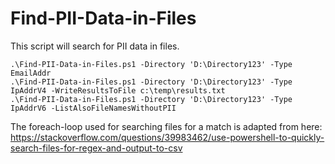 # Find-PII-Data-in-Files
 
This script will search for PII data in files.

```
.\Find-PII-Data-in-Files.ps1 -Directory 'D:\Directory123' -Type EmailAddr
.\Find-PII-Data-in-Files.ps1 -Directory 'D:\Directory123' -Type IpAddrV4 -WriteResultsToFile c:\temp\results.txt
.\Find-PII-Data-in-Files.ps1 -Directory 'D:\Directory123' -Type IpAddrV6 -ListAlsoFileNamesWithoutPII
```

The foreach-loop used for searching files for a match is adapted from here: https://stackoverflow.com/questions/39983462/use-powershell-to-quickly-search-files-for-regex-and-output-to-csv